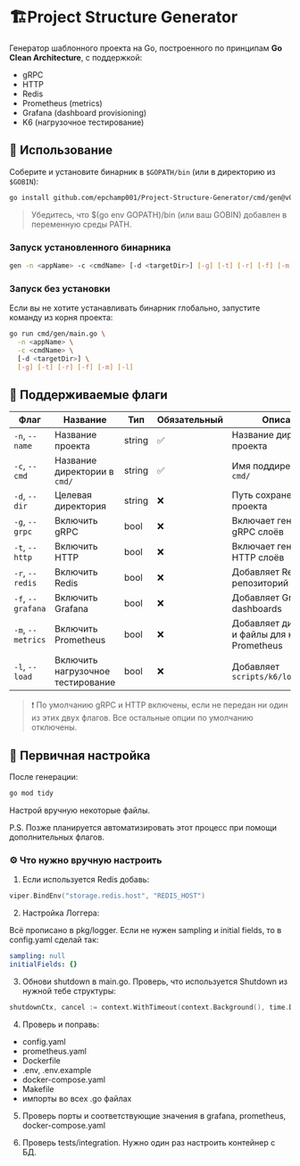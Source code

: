 # 🏗️Project Structure Generator

Генератор шаблонного проекта на Go, построенного по принципам **Go Clean Architecture**, с поддержкой:

- gRPC
- HTTP
- Redis
- Prometheus (metrics)
- Grafana (dashboard provisioning)
- K6 (нагрузочное тестирование)

## 🚀 Использование

Соберите и установите бинарник в `$GOPATH/bin` (или в директорию из `$GOBIN`):

```bash
go install github.com/epchamp001/Project-Structure-Generator/cmd/gen@v0.1.0
```

> Убедитесь, что $(go env GOPATH)/bin (или ваш GOBIN) добавлен в переменную среды PATH.

### Запуск установленного бинарника

```bash
gen -n <appName> -c <cmdName> [-d <targetDir>] [-g] [-t] [-r] [-f] [-m] [-l]
```

### Запуск без установки

Если вы не хотите устанавливать бинарник глобально, запустите команду из корня проекта:

```bash
go run cmd/gen/main.go \
  -n <appName> \
  -c <cmdName> \
  [-d <targetDir>] \
  [-g] [-t] [-r] [-f] [-m] [-l]
```

## 🧩 Поддерживаемые флаги

| Флаг              | Название                          | Тип    | Обязательный | Описание                                              |
|-------------------|-----------------------------------|--------|--------------|-------------------------------------------------------|
| `-n`, `--name`    | Название проекта                  | string | ✅            | Название директории проекта                           |
| `-c`, `--cmd`     | Название директории в `cmd/`      | string | ✅            | Имя поддиректории в `cmd/`                            |
| `-d`, `--dir`     | Целевая директория                | string | ❌            | Путь сохранения проекта                               |
| `-g`, `--grpc`    | Включить gRPC                     | bool   | ❌            | Включает генерацию gRPC слоёв                         |
| `-t`, `--http`    | Включить HTTP                     | bool   | ❌            | Включает генерацию HTTP слоёв                         |
| `-r`, `--redis`   | Включить Redis                    | bool   | ❌            | Добавляет Redis-репозиторий                           |
| `-f`, `--grafana` | Включить Grafana                  | bool   | ❌            | Добавляет Grafana dashboards                          |
| `-m`, `--metrics` | Включить Prometheus               | bool   | ❌            | Добавляет директории и файлы для настройки Prometheus |
| `-l`, `--load`    | Включить нагрузочное тестирование | bool   | ❌            | Добавляет `scripts/k6/load_test.js`                   |

> ❗ По умолчанию gRPC и HTTP включены, если не передан ни один из этих двух флагов. Все остальные опции по умолчанию отключены.

## 🔧 Первичная настройка

После генерации:

```bash
go mod tidy
```

Настрой вручную некоторые файлы.

P.S. Позже планируется автоматизировать этот процесс при помощи дополнительных флагов.

### ⚙️ Что нужно вручную настроить

1. Если используется Redis добавь:

```go
viper.BindEnv("storage.redis.host", "REDIS_HOST")
```

2. Настройка Логгера:

Всё прописано в pkg/logger. Если не нужен sampling и initial fields, то в config.yaml сделай так:

```yaml
sampling: null
initialFields: {}
```

3. Обнови shutdown в main.go. Проверь, что используется Shutdown из нужной тебе структуры:

```go
shutdownCtx, cancel := context.WithTimeout(context.Background(), time.Duration(cfg.PublicServer.ShutdownTimeout)*time.Second)
```

4. Проверь и поправь:
* config.yaml
* prometheus.yaml
* Dockerfile
* .env, .env.example
* docker-compose.yaml
* Makefile
* импорты во всех .go файлах

5. Проверь порты и соответствующие значения в grafana, prometheus, docker-compose.yaml

6. Проверь tests/integration. Нужно один раз настроить контейнер с БД.